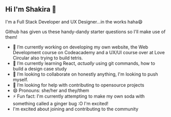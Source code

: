 ## Hi I'm Shakira 👋

I'm a Full Stack Developer and UX Designer...in the works haha😄 
<!--
**rhianeKobar/rhianeKobar** is a ✨ _special_ ✨ repository because its `README.md` (this file) appears on your GitHub profile.
Here are some ideas to get you started:
-->

Github has given us these handy-dandy starter questions so I'll make use of them!

- 🔭 I’m currently working on developing my own website, the Web Development course on Codeacademy and a UX/UI course over at Love Circular also trying to build tetris. 
- 🌱 I’m currently learning React, *actually* using git commands, how to build a design case study 
- 👯 I’m looking to collaborate on honestly anything, I'm looking to push myself.
- 🤔 I’m looking for help with contributing to opensource projects
- 😄 Pronouns: she/her and they/them 
- ⚡ Fun fact: I'm currently attempting to make my own soda with something called a ginger bug :O I'm excited!
- I'm excited about joining and contributing to the community
